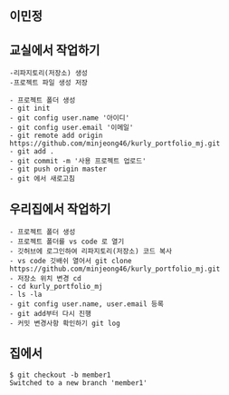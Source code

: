 ## 이민정

## 교실에서 작업하기
    -리파지토리(저장소) 생성
    -프로젝트 파일 생성 저장

    - 프로젝트 폴더 생성
    - git init
    - git config user.name '아이디'
    - git config user.email '이메일'
    - git remote add origin https://github.com/minjeong46/kurly_portfolio_mj.git
    - git add .
    - git commit -m '사용 프로젝트 업로드'
    - git push origin master
    - git 에서 새로고침

## 우리집에서 작업하기
    - 프로젝트 폴더 생성
    - 프로젝트 폴더를 vs code 로 열기
    - 깃허브에 로그인하여 리파지토리(저장소) 코드 복사
    - vs code 깃배쉬 열어서 git clone https://github.com/minjeong46/kurly_portfolio_mj.git
    - 저장소 위치 변경 cd
    - cd kurly_portfolio_mj
    - ls -la
    - git config user.name, user.email 등록
    - git add부터 다시 진행
    - 커밋 변경사항 확인하기 git log

## 집에서
``````
$ git checkout -b member1
Switched to a new branch 'member1'
``````